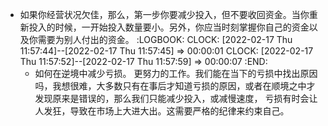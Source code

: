 - 如果你经营状况欠佳，那么，第一步你要减少投入，但不要收回资金。当你重新投入的时候，一开始投入数量要小。另外，你应当时刻掌握你自己的资金以及你需要为别人付出的资金。 
  :LOGBOOK:
  CLOCK: [2022-02-17 Thu 11:57:44]--[2022-02-17 Thu 11:57:45] =>  00:00:01
  CLOCK: [2022-02-17 Thu 11:57:52]--[2022-02-17 Thu 11:57:59] =>  00:00:07
  :END:
	- 如何在逆境中减少亏损。 更努力的工作。我们能在当下的亏损中找出原因吗，我想很难，大多数只有在事后才知道亏损的原因，或者在顺境之中才发现原来是错误的，那么我们只能减少投入，或减慢速度， 亏损有时会让人发狂，导致在市场上大进大出。这需要严格的纪律来约束自己。